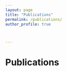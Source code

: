 ```yaml
---
layout: page
title: "Publications"
permalink: /publications/
author_profile: true



---
```


# Publications

